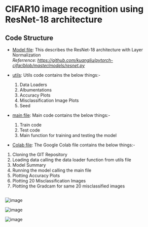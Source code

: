 # CIFAR10 image recognition using ResNet-18 architecture

## Code Structure

* [Model file](/model/resnet.py): This describes the ResNet-18 architecture with Layer Normalization  
<i>Referrence: https://github.com/kuangliu/pytorch-cifar/blob/master/models/resnet.py</i>  

* [utils](/utils/utils.py): Utils code contains the below things:-  
  1. Data Loaders  
  2. Albumentations  
  3. Accuracy Plots
  4. Misclassification Image Plots
  5. Seed

* [main file](/main.py): Main code contains the below things:-  
  1. Train code
  2. Test code
  3. Main function for training and testing the model  

* [Colab file](/pytorch_cifar10_resnet.ipynb): The Google Colab file contains the below things:-  
1. Cloning the GIT Repository
2. Loading data calling the data loader function from utils file
3. Model Summary
4. Running the model calling the main file
5. Plotting Accuracy Plots
6. Plotting 20 Misclassification Images
7. Plotting the Gradcam for same 20 misclassified images

##   

![image](https://user-images.githubusercontent.com/65554220/124408182-4be91780-dd63-11eb-9c6a-85d552590731.png)


![image](https://user-images.githubusercontent.com/65554220/124408305-8a7ed200-dd63-11eb-9791-29ebc99a2e7a.png)


![image](https://user-images.githubusercontent.com/65554220/124408315-95396700-dd63-11eb-8df7-2b5a801d687a.png)





